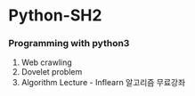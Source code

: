 # Python-SH2
### Programming with python3

1. Web crawling
2. Dovelet problem
3. Algorithm Lecture - Inflearn 알고리즘 무료강좌
